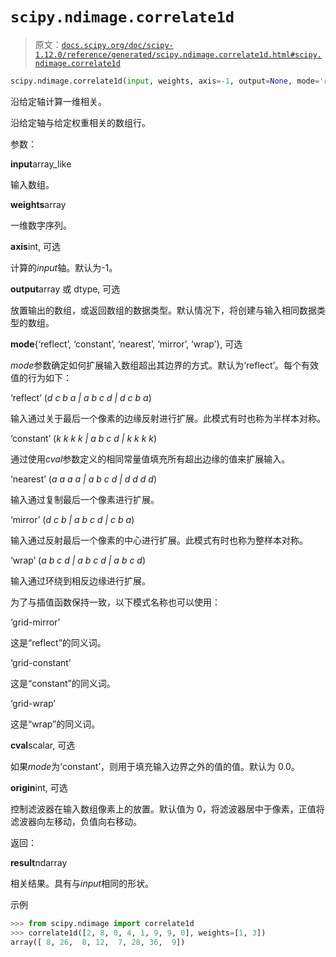 # `scipy.ndimage.correlate1d`

> 原文：[`docs.scipy.org/doc/scipy-1.12.0/reference/generated/scipy.ndimage.correlate1d.html#scipy.ndimage.correlate1d`](https://docs.scipy.org/doc/scipy-1.12.0/reference/generated/scipy.ndimage.correlate1d.html#scipy.ndimage.correlate1d)

```py
scipy.ndimage.correlate1d(input, weights, axis=-1, output=None, mode='reflect', cval=0.0, origin=0)
```

沿给定轴计算一维相关。

沿给定轴与给定权重相关的数组行。

参数：

**input**array_like

输入数组。

**weights**array

一维数字序列。

**axis**int, 可选

计算的*input*轴。默认为-1。

**output**array 或 dtype, 可选

放置输出的数组，或返回数组的数据类型。默认情况下，将创建与输入相同数据类型的数组。

**mode**{‘reflect’, ‘constant’, ‘nearest’, ‘mirror’, ‘wrap’}, 可选

*mode*参数确定如何扩展输入数组超出其边界的方式。默认为‘reflect’。每个有效值的行为如下：

‘reflect’ (*d c b a | a b c d | d c b a*)

输入通过关于最后一个像素的边缘反射进行扩展。此模式有时也称为半样本对称。

‘constant’ (*k k k k | a b c d | k k k k*)

通过使用*cval*参数定义的相同常量值填充所有超出边缘的值来扩展输入。

‘nearest’ (*a a a a | a b c d | d d d d*)

输入通过复制最后一个像素进行扩展。

‘mirror’ (*d c b | a b c d | c b a*)

输入通过反射最后一个像素的中心进行扩展。此模式有时也称为整样本对称。

‘wrap’ (*a b c d | a b c d | a b c d*)

输入通过环绕到相反边缘进行扩展。

为了与插值函数保持一致，以下模式名称也可以使用：

‘grid-mirror’

这是“reflect”的同义词。

‘grid-constant’

这是“constant”的同义词。

‘grid-wrap’

这是“wrap”的同义词。

**cval**scalar, 可选

如果*mode*为‘constant’，则用于填充输入边界之外的值的值。默认为 0.0。

**origin**int, 可选

控制滤波器在输入数组像素上的放置。默认值为 0，将滤波器居中于像素，正值将滤波器向左移动，负值向右移动。

返回：

**result**ndarray

相关结果。具有与*input*相同的形状。

示例

```py
>>> from scipy.ndimage import correlate1d
>>> correlate1d([2, 8, 0, 4, 1, 9, 9, 0], weights=[1, 3])
array([ 8, 26,  8, 12,  7, 28, 36,  9]) 
```
